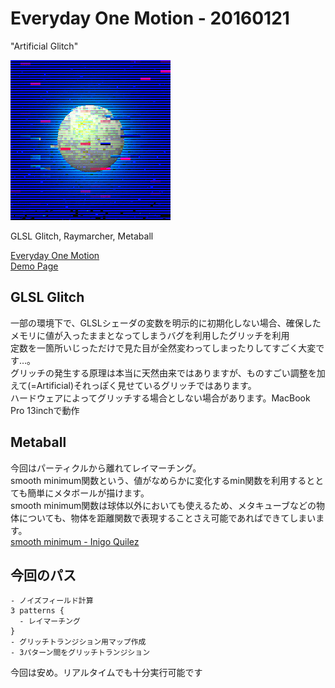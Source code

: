 # Everyday One Motion - 20160121  

"Artificial Glitch"  

![](20160121.gif)  

GLSL Glitch, Raymarcher, Metaball  

[Everyday One Motion](http://motions.work/motions/71)  
[Demo Page](http://fms-cat.github.io/eom_20160121/)  

## GLSL Glitch

一部の環境下で、GLSLシェーダの変数を明示的に初期化しない場合、確保したメモリに値が入ったままとなってしまうバグを利用したグリッチを利用  
定数を一箇所いじっただけで見た目が全然変わってしまったりしてすごく大変です…。  
グリッチの発生する原理は本当に天然由来ではありますが、ものすごい調整を加えて(=Artificial)それっぽく見せているグリッチではあります。  
ハードウェアによってグリッチする場合としない場合があります。MacBook Pro 13inchで動作  

## Metaball

今回はパーティクルから離れてレイマーチング。  
smooth minimum関数という、値がなめらかに変化するmin関数を利用するととても簡単にメタボールが描けます。  
smooth minimum関数は球体以外においても使えるため、メタキューブなどの物体についても、物体を距離関数で表現することさえ可能であればできてしまいます。  
[smooth minimum - Inigo Quilez](http://iquilezles.org/www/articles/smin/smin.htm)  

## 今回のパス
    - ノイズフィールド計算
    3 patterns {
      - レイマーチング
    }
    - グリッチトランジション用マップ作成
    - 3パターン間をグリッチトランジション

今回は安め。リアルタイムでも十分実行可能です
